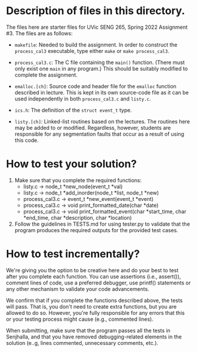 # Description of files in this directory.

The files here are starter files for UVic SENG 265, Spring 2022
Assignment #3.  The files are as follows:

* ```makefile```: Needed to build the assignment. In order to
construct the ```process_cal3``` executable, type either ```make``` or
```make process_cal3```.

* ```process_cal3.c```: The C file containing the ```main()``` function.
(There must only exist one ```main``` in any program.)  This should be
suitably modified to complete the assignment.

* ```emalloc.[ch]```: Source code and header file for the
```emalloc``` function described in lecture. This is kept in its own
source-code file as it can be used independently in both
```process_cal3.c``` and ```listy.c```.

* ```ics.h```: The definition of the ```struct event_t``` type.

* ```listy.[ch]```: Linked-list routines based on the lectures. The
routines here may be added to or modified. Regardless, however,
students are responsible for any segmentation faults that occur as a
result of using this code.

# How to test your solution?

1. Make sure that you complete the required functions:
   * listy.c -> node_t *new_node(event_t *val)
   * listy.c -> node_t *add_inorder(node_t *list, node_t *new)
   * process_cal3.c -> event_t *new_event(event_t *event)
   * process_cal3.c -> void print_formatted_date(char *date)
   * process_cal3.c -> void print_formatted_event(char *start_time, char *end_time, char *description, char *location)
2. Follow the guidelines in TESTS.md for using tester.py to validate that the program produces the required outputs for the provided test cases.

# How to test incrementally?

We're giving you the option to be creative here and do your best to test after you complete each function. You can use assertions (i.e., assert()), comment lines of code, use a preferred debugger, use printf() statements or any other mechanism to validate your code advancements.

We confirm that if you complete the functions described above, the tests will pass. That is, you don't need to create extra functions, but you are allowed to do so. However, you're fully responsible for any errors that this or your testing process might cause (e.g., commented lines).

When submitting, make sure that the program passes all the tests in Senjhalla, and that you have removed debugging-related elements in the solution (e..g, lines commented, unnecessary comments, etc.).
